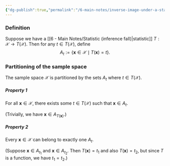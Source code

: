 ```yaml
---
{"dg-publish":true,"permalink":"/6-main-notes/inverse-image-under-a-statistic/","tags":["inference","info"]}
---
```


### Definition

Suppose we have a [[6 - Main Notes/Statistic (inference fall)\|statistic]] $T: \mathcal{X}\rightarrow T(\mathcal{X})$. Then for any $t \in T(\mathcal{X})$, define
$$A_{t} := \{ \mathbf{x} \in \mathcal{X} \mid T(\mathbf{x})=t \}.$$
### Partitioning of the sample space 

The sample space $\mathcal{X}$ is partitioned by the sets $A_{t}$ where $t \in T(\mathcal{X})$.
##### Property 1

For all $\mathbf{x} \in \mathcal{X}$, there exists some $t \in T(\mathcal{X})$ such that $\mathbf{x} \in A_{t}$.

(Trivially, we have $\mathbf{x} \in A_{T(\mathbf{x})}$.)
##### Property 2

Every $\mathbf{x} \in \mathcal{X}$ can belong to exactly one $A_{t}$.

(Suppose $\mathbf{x} \in A_{t_{1}}$ and $\mathbf{x} \in A_{t_{2}}$. Then $T(\mathbf{x})=t_{1}$ and also $T(\mathbf{x})=t_{2}$, but since $T$ is a function, we have $t_{1}=t_{2}$.)